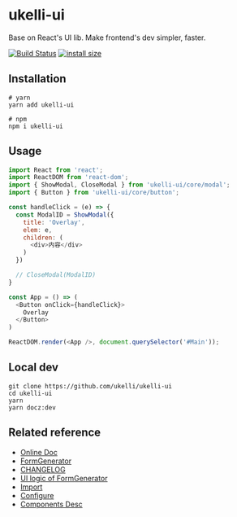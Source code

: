 # ukelli-ui

Base on React's UI lib. Make frontend's dev simpler, faster.

[![Build Status](https://travis-ci.org/ukelli/ukelli-ui.svg?branch=master)](https://travis-ci.org/ukelli/ukelli-ui)
[![install size](https://packagephobia.now.sh/badge?p=ukelli-ui)](https://packagephobia.now.sh/result?p=ukelli-ui)

## Installation

```shell
# yarn
yarn add ukelli-ui

# npm
npm i ukelli-ui
```

## Usage

```js
import React from 'react';
import ReactDOM from 'react-dom';
import { ShowModal, CloseModal } from 'ukelli-ui/core/modal';
import { Button } from 'ukelli-ui/core/button';

const handleClick = (e) => {
  const ModalID = ShowModal({
    title: 'Overlay',
    elem: e,
    children: (
      <div>内容</div>
    )
  })

  // CloseModal(ModalID)
}

const App = () => (
  <Button onClick={handleClick}>
    Overlay
  </Button>
)

ReactDOM.render(<App />, document.querySelector('#Main'));
```

## Local dev

```shell
git clone https://github.com/ukelli/ukelli-ui
cd ukelli-ui
yarn
yarn docz:dev
```

## Related reference

- [Online Doc](https://ui.ukelli.com/)
- [FormGenerator](https://ui.ukelli.com/#/G-Desc)
- [CHANGELOG](./docs/CHANGELOG.md)
- [UI logic of FormGenerator](./docs/ui-logic.md)
- [Import](./docs/import-desc.md)
- [Configure](./docs/configuration.md)
- [Components Desc](./docs/components.md)
